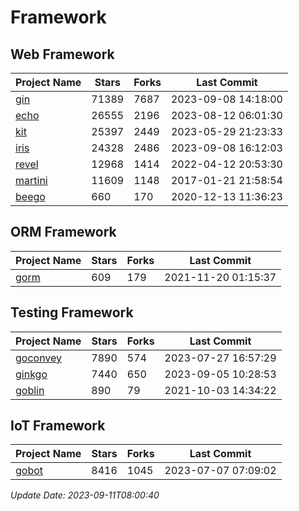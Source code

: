 # Framework

## Web Framework
| Project Name | Stars | Forks | Last Commit |
| ------------ | ----- | ----- | ----------- |
| [gin](https://github.com/gin-gonic/gin) | 71389 | 7687 | 2023-09-08 14:18:00 |
| [echo](https://github.com/labstack/echo) | 26555 | 2196 | 2023-08-12 06:01:30 |
| [kit](https://github.com/go-kit/kit) | 25397 | 2449 | 2023-05-29 21:23:33 |
| [iris](https://github.com/kataras/iris) | 24328 | 2486 | 2023-09-08 16:12:03 |
| [revel](https://github.com/revel/revel) | 12968 | 1414 | 2022-04-12 20:53:30 |
| [martini](https://github.com/go-martini/martini) | 11609 | 1148 | 2017-01-21 21:58:54 |
| [beego](https://github.com/astaxie/beego) | 660 | 170 | 2020-12-13 11:36:23 |

## ORM Framework
| Project Name | Stars | Forks | Last Commit |
| ------------ | ----- | ----- | ----------- |
| [gorm](https://github.com/jinzhu/gorm) | 609 | 179 | 2021-11-20 01:15:37 |

## Testing Framework
| Project Name | Stars | Forks | Last Commit |
| ------------ | ----- | ----- | ----------- |
| [goconvey](https://github.com/smartystreets/goconvey) | 7890 | 574 | 2023-07-27 16:57:29 |
| [ginkgo](https://github.com/onsi/ginkgo) | 7440 | 650 | 2023-09-05 10:28:53 |
| [goblin](https://github.com/franela/goblin) | 890 | 79 | 2021-10-03 14:34:22 |

## IoT Framework
| Project Name | Stars | Forks | Last Commit |
| ------------ | ----- | ----- | ----------- |
| [gobot](https://github.com/hybridgroup/gobot) | 8416 | 1045 | 2023-07-07 07:09:02 |

*Update Date: 2023-09-11T08:00:40*
